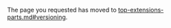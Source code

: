 

The page you requested has moved to [top-extensions-parts.md#versioning](top-extensions-parts.md#versioning). 
